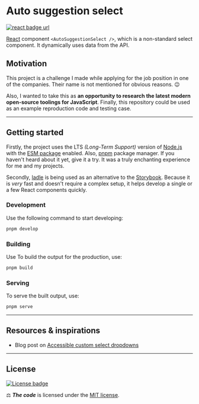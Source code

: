# Auto suggestion select

[![react badge url]][react]

[React] component `<AutoSuggestionSelect />`, which is a non-standard select
component. It dynamically uses data from the API.

[react badge url]: https://img.shields.io/github/package-json/dependency-version/xeho91/react-component-auto-select-suggestion/react?label=React&logo=react&style=for-the-badge
[react]: https://reactjs.org/

## Motivation

This project is a challenge I made while applying for the job position in one of the companies.
Their name is not mentioned for obvious reasons. 😉

Also, I wanted to take this as **an opportunity to research the latest
modern open-source toolings for JavaScript**. Finally, this repository could be used as an example
reproduction code and testing case.

---

## Getting started

Firstly, the project uses the LTS _(Long-Term Support)_ version of [Node.js]
with the [ESM package] enabled. Also, [pnpm] package manager. If you haven't
heard about it yet,  give it a try. It was a truly enchanting experience for me
and my projects.

Secondly, [ladle] is being used as an alternative to the [Storybook]. Because it is
_very_ fast and doesn't require a complex setup, it helps develop a single or
a few React components quickly.

[node.js]: https://nodejs.org/
[pnpm]: https://github.com/pnpm/pnpm
[ESM package]: https://gist.github.com/sindresorhus/a39789f98801d908bbc7ff3ecc99d99c
[ladle]: https://github.com/tajo/ladle/
[Storybook]: https://github.com/storybookjs/storybook/

### Development

Use the following command to start developing:

```sh
pnpm develop
```

### Building

Use To build the output for the production, use:

```sh
pnpm build
```

### Serving

To serve the built output, use:

```sh
pnpm serve
```


---

## Resources & inspirations

-   Blog post on [Accessible custom select dropdowns]

[accessible custom select dropdowns]: https://www.webaxe.org/accessible-custom-select-dropdowns

---

## License

[![License badge]](./LICENSE.md "Project's license")

⚖️ _**The code**_ is licensed under the [MIT license](./LICENSE.md).

[license badge]: https://img.shields.io/github/license/xeho91/react-component-auto-suggestion-select?style=for-the-badge
